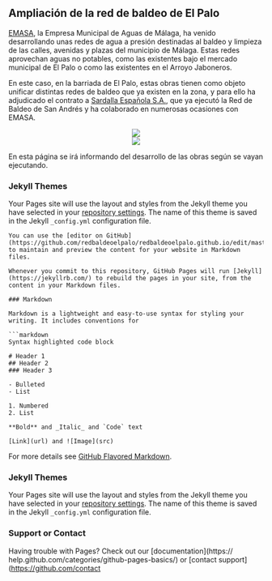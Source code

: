 ## Ampliación de la red de baldeo de El Palo
[EMASA](https://www.emasa.es/), la Empresa Municipal de Aguas de Málaga, ha venido desarrollando unas redes de agua a presión destinadas al baldeo y limpieza de las calles, avenidas y plazas del municipio de Málaga. Estas redes aprovechan  aguas no potables, como las existentes bajo el mercado municipal de El Palo o como las existentes en el Arroyo Jaboneros.

En este caso, en la barriada de El Palo, estas obras tienen como objeto unificar distintas redes de baldeo que ya existen en la zona, y para ello ha adjudicado el contrato a [Sardalla Española S.A.](http://www.sardesa.com/), que ya ejecutó la Red de Baldeo de San Andrés y ha colaborado en numerosas ocasiones con EMASA. 

<div style="text-align:center"><img src ="http://www.sardesa.com/wp-content/uploads/2013/07/logo1.png" /></div> 

<div style="text-align:center"><img src ="https://www.emasa.es/wp-content/themes/twentyeleven/img/34.png" /></div>

En esta página se irá informando del desarrollo de las obras según se vayan ejecutando.

### Jekyll Themes

Your Pages site will use the layout and styles from the Jekyll theme you have selected in your [repository settings](https://github.com/redbaldeoelpalo/redbaldeoelpalo.github.io/settings). The name of this theme is saved in the Jekyll `_config.yml` configuration file.

```
You can use the [editor on GitHub](https://github.com/redbaldeoelpalo/redbaldeoelpalo.github.io/edit/master/index.md) to maintain and preview the content for your website in Markdown files.

Whenever you commit to this repository, GitHub Pages will run [Jekyll](https://jekyllrb.com/) to rebuild the pages in your site, from the content in your Markdown files.

### Markdown

Markdown is a lightweight and easy-to-use syntax for styling your writing. It includes conventions for

```markdown
Syntax highlighted code block

# Header 1
## Header 2
### Header 3

- Bulleted
- List

1. Numbered
2. List

**Bold** and _Italic_ and `Code` text

[Link](url) and ![Image](src)
```

For more details see [GitHub Flavored Markdown](https://guides.github.com/features/mastering-markdown/).

### Jekyll Themes

Your Pages site will use the layout and styles from the Jekyll theme you have selected in your [repository settings](https://github.com/redbaldeoelpalo/redbaldeoelpalo.github.io/settings). The name of this theme is saved in the Jekyll `_config.yml` configuration file.

### Support or Contact

Having trouble with Pages? Check out our [documentation](https://
help.github.com/categories/github-pages-basics/) or [contact support](https://github.com/contact
